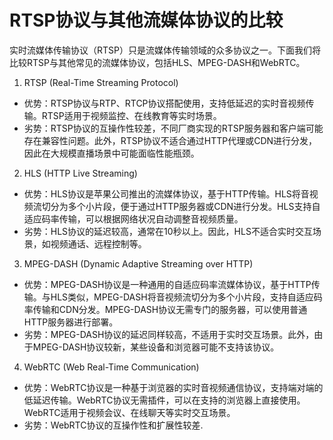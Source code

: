 # RTSP协议与其他流媒体协议的比较

实时流媒体传输协议（RTSP）只是流媒体传输领域的众多协议之一。下面我们将比较RTSP与其他常见的流媒体协议，包括HLS、MPEG-DASH和WebRTC。

1. RTSP (Real-Time Streaming Protocol)
  * 优势：RTSP协议与RTP、RTCP协议搭配使用，支持低延迟的实时音视频传输。RTSP适用于视频监控、在线教育等实时场景。
  * 劣势：RTSP协议的互操作性较差，不同厂商实现的RTSP服务器和客户端可能存在兼容性问题。此外，RTSP协议不适合通过HTTP代理或CDN进行分发，因此在大规模直播场景中可能面临性能瓶颈。

2. HLS (HTTP Live Streaming)
  * 优势：HLS协议是苹果公司推出的流媒体协议，基于HTTP传输。HLS将音视频流切分为多个小片段，便于通过HTTP服务器或CDN进行分发。HLS支持自适应码率传输，可以根据网络状况自动调整音视频质量。
  * 劣势：HLS协议的延迟较高，通常在10秒以上。因此，HLS不适合实时交互场景，如视频通话、远程控制等。

3. MPEG-DASH (Dynamic Adaptive Streaming over HTTP)
  * 优势：MPEG-DASH协议是一种通用的自适应码率流媒体协议，基于HTTP传输。与HLS类似，MPEG-DASH将音视频流切分为多个小片段，支持自适应码率传输和CDN分发。MPEG-DASH协议无需专门的服务器，可以使用普通HTTP服务器进行部署。
  * 劣势：MPEG-DASH协议的延迟同样较高，不适用于实时交互场景。此外，由于MPEG-DASH协议较新，某些设备和浏览器可能不支持该协议。

4. WebRTC (Web Real-Time Communication)
  * 优势：WebRTC协议是一种基于浏览器的实时音视频通信协议，支持端对端的低延迟传输。WebRTC协议无需插件，可以在支持的浏览器上直接使用。WebRTC适用于视频会议、在线聊天等实时交互场景。
  * 劣势：WebRTC协议的互操作性和扩展性较差.
